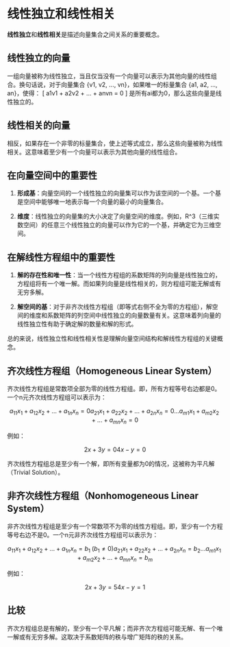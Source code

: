 # 线性独立和线性相关

**线性独立**和**线性相关**是描述向量集合之间关系的重要概念。

## 线性独立的向量

一组向量被称为线性独立，当且仅当没有一个向量可以表示为其他向量的线性组合。换句话说，对于向量集合 {v1, v2, ..., vn}，如果唯一的标量集合 {a1, a2, ..., an}，使得：
\[ a1v1 + a2v2 + ... + anvn = 0 \]
是所有ai都为0，那么这些向量是线性独立的。

## 线性相关的向量

相反，如果存在一个非零的标量集合，使上述等式成立，那么这些向量被称为线性相关。这意味着至少有一个向量可以表示为其他向量的线性组合。

## 在向量空间中的重要性

1. **形成基**：向量空间的一个线性独立的向量集可以作为该空间的一个基。一个基是空间中能够唯一地表示每一个向量的最小的向量集合。

2. **维度**：线性独立的向量集的大小决定了向量空间的维度。例如，R^3（三维实数空间）的任意三个线性独立的向量可以作为它的一个基，并确定它为三维空间。

## 在解线性方程组中的重要性

1. **解的存在性和唯一性**：当一个线性方程组的系数矩阵的列向量是线性独立的，方程组将有一个唯一解。而如果列向量是线性相关的，则方程组可能无解或有无穷多解。

2. **解空间的基**：对于非齐次线性方程组（即等式右侧不全为零的方程组），解空间的维度和系数矩阵的列空间中线性独立的向量数量有关。这意味着列向量的线性独立性有助于确定解的数量和解的形式。

总的来说，线性独立性和线性相关性是理解向量空间结构和解线性方程组的关键概念。

## 齐次线性方程组（Homogeneous Linear System）

齐次线性方程组是常数项全部为零的线性方程组。即，所有方程等号右边都是0。一个n元齐次线性方程组可以表示为：

```math
a_{11}x_1 + a_{12}x_2 + ... + a_{1n}x_n = 0
a_{21}x_1 + a_{22}x_2 + ... + a_{2n}x_n = 0
...
a_{m1}x_1 + a_{m2}x_2 + ... + a_{mn}x_n = 0
```

例如：

```math
2x + 3y = 0
4x - y = 0
```

齐次线性方程组总是至少有一个解，即所有变量都为0的情况，这被称为平凡解（Trivial Solution）。

## 非齐次线性方程组（Nonhomogeneous Linear System）

非齐次线性方程组是至少有一个常数项不为零的线性方程组。即，至少有一个方程等号右边不是0。一个n元非齐次线性方程组可以表示为：

```math
a_{11}x_1 + a_{12}x_2 + ... + a_{1n}x_n = b_1 \; (b_1 \neq 0)
a_{21}x_1 + a_{22}x_2 + ... + a_{2n}x_n = b_2
...
a_{m1}x_1 + a_{m2}x_2 + ... + a_{mn}x_n = b_m
```

例如：

```math
2x + 3y = 5
4x - y = 1
```

## 比较

齐次方程组总是有解的，至少有一个平凡解；而非齐次方程组可能无解、有一个唯一解或有无穷多解。这取决于系数矩阵的秩与增广矩阵的秩的关系。
